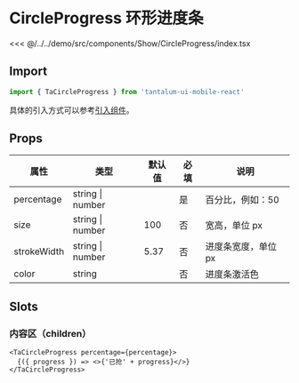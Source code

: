 # CircleProgress 环形进度条

<CodeDemo name="CircleProgress">

<<< @/../../demo/src/components/Show/CircleProgress/index.tsx

</CodeDemo>

## Import

```js
import { TaCircleProgress } from 'tantalum-ui-mobile-react'
```

具体的引入方式可以参考[引入组件](../guide/import.md)。

## Props

| 属性        | 类型             | 默认值 | 必填 | 说明                |
| ----------- | ---------------- | ------ | ---- | ------------------- |
| percentage  | string \| number |        | 是   | 百分比，例如：50    |
| size        | string \| number | 100    | 否   | 宽高，单位 px       |
| strokeWidth | string \| number | 5.37   | 否   | 进度条宽度，单位 px |
| color       | string           |        | 否   | 进度条激活色        |

## Slots

### 内容区（children）

```tsx
<TaCircleProgress percentage={percentage}>
  {({ progress }) => <>{'已抢' + progress}</>}
</TaCircleProgress>
```
